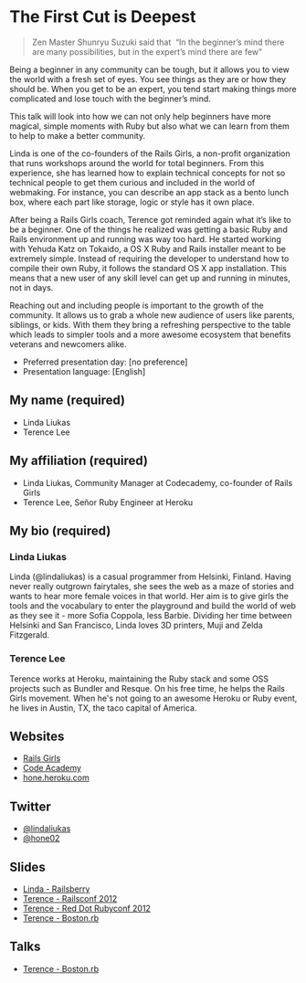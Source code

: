 # The First Cut is Deepest

> Zen Master Shunryu Suzuki said that  “In the beginner’s mind there are many possibilities, but in the expert’s mind there are few” 

Being a beginner in any community can be tough, but it allows you to view the world with a fresh set of eyes. You see things as they are or how they should be. When you get to be an expert, you tend start making things more complicated and lose touch with the beginner’s mind.

This talk will look into how we can not only help beginners have more magical, simple moments with Ruby but also what we can learn from them to help to make a better community. 

Linda is one of the co-founders of the Rails Girls, a non-profit organization that runs workshops around the world for total beginners. From this experience, she has learned how to explain technical concepts for not so technical people to get them curious and included in the world of webmaking. For instance, you can describe an app stack as a bento lunch box, where each part like storage, logic or style has it own place.

After being a Rails Girls coach, Terence got reminded again what it’s like to be a beginner. One of the things he realized was getting a basic Ruby and Rails environment up and running was way too hard. He started working with Yehuda Katz on Tokaido, a OS X Ruby and Rails installer meant to be extremely simple. Instead of requiring the developer to understand how to compile their own Ruby, it follows the standard OS X app installation. This means that a new user of any skill level can get up and running in minutes, not in days.

Reaching out and including people is important to the growth of the community. It allows us to grab a whole new audience of users like parents, siblings, or kids. With them they bring a refreshing perspective to the table which leads to simpler tools and a more awesome ecosystem that benefits veterans and newcomers alike.

- Preferred presentation day: [no preference]
- Presentation language: [English]

## My name (required)
* Linda Liukas
* Terence Lee

## My affiliation (required)
* Linda Liukas, Community Manager at Codecademy, co-founder of Rails Girls
* Terence Lee, Señor Ruby Engineer at Heroku

## My bio (required)
### Linda Liukas
Linda (@lindaliukas) is a casual programmer from Helsinki, Finland. Having never really outgrown fairytales, she sees the web as a maze of stories and wants to hear more female voices in that world. Her aim is to give girls the tools and the vocabulary to enter the playground and build the world of web as they see it - more Sofia Coppola, less Barbie. Dividing her time between Helsinki and San Francisco, Linda loves 3D printers, Muji and Zelda Fitzgerald. 

### Terence Lee
Terence works at Heroku, maintaining the Ruby stack and some OSS projects such as Bundler and Resque. On his free time, he helps the Rails Girls movement. When he's not going to an awesome Heroku or Ruby event, he lives in Austin, TX, the taco capital of America.

## Websites
- [Rails Girls](http://railsgirls.com)
- [Code Academy](http://codeacademy.com)
- [hone.heroku.com](http://hone.heroku.com)

## Twitter
- [@lindaliukas](https://twitter.com/#!/lindaliukas)
- [@hone02](https://twitter.com/#!/hone02)

## Slides
- [Linda - Railsberry](https://speakerdeck.com/u/lindaliukas/p/railsberry-presentation)
- [Terence - Railsconf 2012](http://a-polyglot-heroku.herokuapp.com/)
- [Terence - Red Dot Rubyconf 2012](http://bundle-y-u-so-slow-rdrc2012.herokuapp.com/)
- [Terence - Boston.rb](http://rails-3-1-on-heroku.herokuapp.com/)

## Talks
- [Terence - Boston.rb](http://bostonrb.org/presentations/heroku-and-rails-31)
